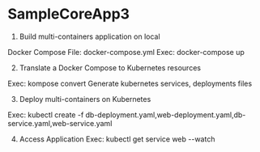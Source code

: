 # SampleCoreApp3
1. Build multi-containers application on local

  Docker Compose File: docker-compose.yml
  Exec:  docker-compose up

2. Translate a Docker Compose to Kubernetes resources 

  Exec: kompose convert
  Generate kubernetes services, deployments files

3. Deploy multi-containers on Kubernetes
  
  Exec: kubectl create -f db-deployment.yaml,web-deployment.yaml,db-service.yaml,web-service.yaml

4. Access Application 
  Exec: kubectl get service web  --watch
